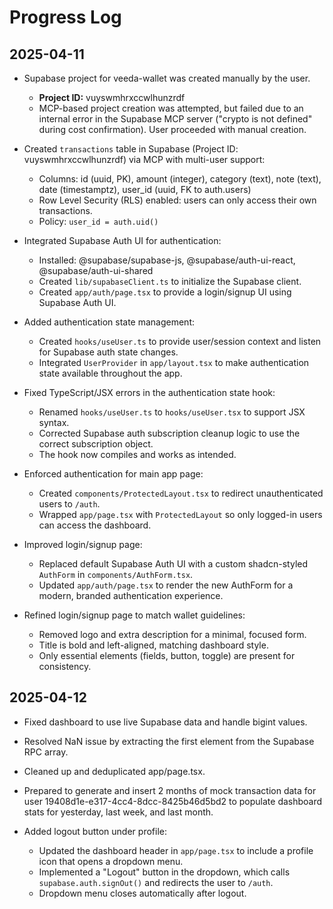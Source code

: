 # Progress Log

## 2025-04-11

- Supabase project for veeda-wallet was created manually by the user.
  - **Project ID:** vuyswmhrxccwlhunzrdf
  - MCP-based project creation was attempted, but failed due to an internal error in the Supabase MCP server ("crypto is not defined" during cost confirmation). User proceeded with manual creation.

- Created `transactions` table in Supabase (Project ID: vuyswmhrxccwlhunzrdf) via MCP with multi-user support:
  - Columns: id (uuid, PK), amount (integer), category (text), note (text), date (timestamptz), user_id (uuid, FK to auth.users)
  - Row Level Security (RLS) enabled: users can only access their own transactions.
  - Policy: `user_id = auth.uid()`

- Integrated Supabase Auth UI for authentication:
  - Installed: @supabase/supabase-js, @supabase/auth-ui-react, @supabase/auth-ui-shared
  - Created `lib/supabaseClient.ts` to initialize the Supabase client.
  - Created `app/auth/page.tsx` to provide a login/signup UI using Supabase Auth UI.

- Added authentication state management:
  - Created `hooks/useUser.ts` to provide user/session context and listen for Supabase auth state changes.
  - Integrated `UserProvider` in `app/layout.tsx` to make authentication state available throughout the app.

- Fixed TypeScript/JSX errors in the authentication state hook:
  - Renamed `hooks/useUser.ts` to `hooks/useUser.tsx` to support JSX syntax.
  - Corrected Supabase auth subscription cleanup logic to use the correct subscription object.
  - The hook now compiles and works as intended.

- Enforced authentication for main app page:
  - Created `components/ProtectedLayout.tsx` to redirect unauthenticated users to `/auth`.
  - Wrapped `app/page.tsx` with `ProtectedLayout` so only logged-in users can access the dashboard.

- Improved login/signup page:
  - Replaced default Supabase Auth UI with a custom shadcn-styled `AuthForm` in `components/AuthForm.tsx`.
  - Updated `app/auth/page.tsx` to render the new AuthForm for a modern, branded authentication experience.

- Refined login/signup page to match wallet guidelines:
  - Removed logo and extra description for a minimal, focused form.
  - Title is bold and left-aligned, matching dashboard style.
  - Only essential elements (fields, button, toggle) are present for consistency.

## 2025-04-12

- Fixed dashboard to use live Supabase data and handle bigint values.
- Resolved NaN issue by extracting the first element from the Supabase RPC array.
- Cleaned up and deduplicated app/page.tsx.
- Prepared to generate and insert 2 months of mock transaction data for user 19408d1e-e317-4cc4-8dcc-8425b46d5bd2 to populate dashboard stats for yesterday, last week, and last month.

- Added logout button under profile:
  - Updated the dashboard header in `app/page.tsx` to include a profile icon that opens a dropdown menu.
  - Implemented a "Logout" button in the dropdown, which calls `supabase.auth.signOut()` and redirects the user to `/auth`.
  - Dropdown menu closes automatically after logout.
